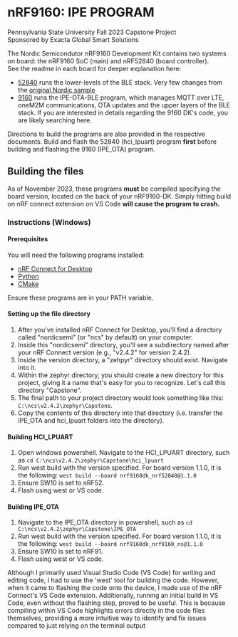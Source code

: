 # nRF9160: IPE PROGRAM
Pennsylvania State University Fall 2023 Capstone Project  
Sponsored by Exacta Global Smart Solutions  
  
The Nordic Semicondutor nRF9160 Development Kit contains two systems on board: the nRF9160 SoC (main) and nRF52840 (board controller).  
See the readme in each board for deeper explanation here:
- [52840](hci_lpuart) runs the lower-levels of the BLE stack. Very few changes from the [original Nordic sample](https://developer.nordicsemi.com/nRF_Connect_SDK/doc/latest/nrf/samples/bluetooth/hci_lpuart/README.html)
- [9160](IPE_OTA_BLE) runs the IPE-OTA-BLE program, which manages MQTT over LTE, oneM2M communications, OTA updates and the upper layers of the BLE stack. If you are interested in details regarding the 9160 DK's code, you are likely searching here.

Directions to build the programs are also provided in the respective documents. Build and flash the 52840 (hci_lpuart) program **first** before building and flashing the 9160 (IPE_OTA) program.
## Building the files
As of November 2023, these programs **must** be compiled specifying the board version, located on the back of your nRF9160-DK. Simply hitting build on nRF connect extension on VS Code **will cause the program to crash.**
### Instructions (Windows)
#### Prerequisites
You will need the following programs installed:
- [nRF Connect for Desktop](https://www.nordicsemi.com/Products/Development-tools/nrf-connect-for-desktop)
- [Python](https://www.python.org/downloads/)
- [CMake](https://cmake.org/download/)

Ensure these programs are in your PATH variable.
#### Setting up the file directory
1. After you've installed nRF Connect for Desktop, you'll find a directory called "nordicsemi" (or "ncs" by default) on your computer.
2. Inside this "nordicsemi" directory, you'll see a subdirectory named after your nRF Connect version (e.g., "v2.4.2" for version 2.4.2).
3. Inside the version directory, a "zehpyr" directory should exist. Navigate into it.
4. Within the zephyr directory, you should create a new directory for this project, giving it a name that's easy for you to recognize. Let's call this directory "Capstone".
5. The final path to your project directory would look something like this: ```C:\ncs\v2.4.2\zephyr\Capstone```.
6. Copy the contents of this directory into that directory (i.e. transfer the IPE_OTA and hci_lpuart folders into the directory).
#### Building HCI_LPUART
1. Open windows powershell. Navigate to the HCI_LPUART directory, such as ```cd C:\ncs\v2.4.2\zephyr\Capstone\hci_lpuart```
2. Run west build with the version specified. For board version 1.1.0, it is the following: ```west build --board nrf9160dk_nrf52840@1.1.0```
3. Ensure SW10 is set to nRF52. 
4. Flash using west or VS code.
#### Building IPE_OTA
1. Navigate to the IPE_OTA directory in powershell, such as ```cd C:\ncs\v2.4.2\zephyr\Capstone\IPE_OTA```
2. Run west build with the version specified. For board version 1.1.0, it is the following: ```west build --board nrf9160dk_nrf9160_ns@1.1.0```
3. Ensure SW10 is set to nRF91.
4. Flash using west or VS code.

Although I primarily used Visual Studio Code (VS Code) for writing and editing code, I had to use the 'west' tool for building the code. However, when it came to flashing the code onto the device, I made use of the nRF Connect's VS Code extension. Additionally, running an initial build in VS Code, even without the flashing step, proved to be useful. This is because compiling within VS Code highlights errors directly in the code files themselves, providing a more intuitive way to identify and fix issues compared to just relying on the terminal output

